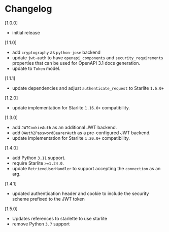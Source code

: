 # Changelog

[1.0.0]

- initial release

[1.1.0]

- add `cryptography` as `python-jose` backend
- update `jwt-auth` to have `openapi_components` and `security_requirements` properties that can be used for OpenAPI 3.1 docs generation.
- update to `Token` model.

[1.1.1]

- update dependencies and adjust `authenticate_request` to Starlite `1.6.0+`

[1.2.0]

- update implementation for Starlite `1.16.0+` compatibility.

[1.3.0]

- add `JWTCookieAuth` as an additional JWT backend.
- add `OAuth2PasswordBearerAuth` as a pre-configured JWT backend.
- update implementation for Starlite `1.20.0+` compatibility.

[1.4.0]

- add Python `3.11` support.
- require Starlite `>=1.24.0`.
- update `RetrieveUserHandler` to support accepting the `connection` as an arg.

[1.4.1]

- updated authentication header and cookie to include the security scheme prefixed to the JWT token

[1.5.0]

- Updates references to starlette to use starlite
- remove Python `3.7` support
